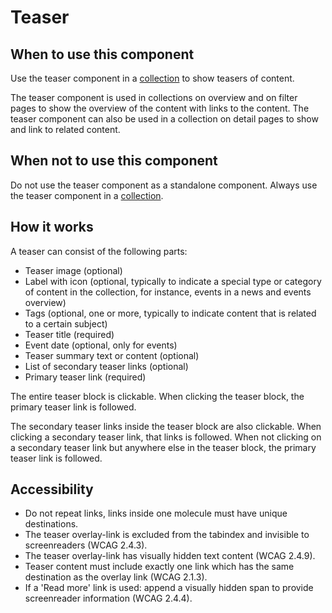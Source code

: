# Teaser

## When to use this component

Use the teaser component in a <a href="{{path './collection'}}">collection</a> to show teasers of content.

The teaser component is used in collections on overview and on filter pages to show the overview of the content with links to the content. The teaser component can also be used in a collection on detail pages to show and link to related content.

## When not to use this component

Do not use the teaser component as a standalone component. Always use the teaser component in a <a href="{{path './collection'}}">collection</a>.

## How it works

A teaser can consist of the following parts:

* Teaser image (optional)
* Label with icon (optional, typically to indicate a special type or category of content in the collection, for instance, events in a news and events overview)
* Tags (optional, one or more, typically to indicate content that is related to a certain subject)
* Teaser title (required)
* Event date (optional, only for events)
* Teaser summary text or content (optional)
* List of secondary teaser links (optional)
* Primary teaser link (required)

The entire teaser block is clickable. When clicking the teaser block, the primary teaser link is followed.

The secondary teaser links inside the teaser block are also clickable. When clicking a secondary teaser link, that links is followed. When not clicking on a secondary teaser link but anywhere else in the teaser block, the primary teaser link is followed.

## Accessibility

* Do not repeat links, links inside one molecule must have unique destinations.
* The teaser overlay-link is excluded from the tabindex and invisible to
  screenreaders (WCAG 2.4.3).
* The teaser overlay-link has visually hidden text content (WCAG 2.4.9).
* Teaser content must include exactly one link which has the same destination as
  the overlay link (WCAG 2.1.3).
* If a 'Read more' link is used: append a visually hidden span to provide
  screenreader information (WCAG 2.4.4).
